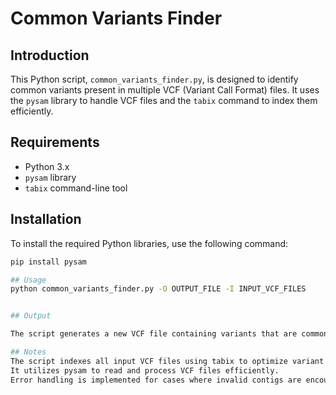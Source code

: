 # Common Variants Finder

## Introduction
This Python script, `common_variants_finder.py`, is designed to identify common variants present in multiple VCF (Variant Call Format) files. It uses the `pysam` library to handle VCF files and the `tabix` command to index them efficiently.

## Requirements
- Python 3.x
- `pysam` library
- `tabix` command-line tool

## Installation
To install the required Python libraries, use the following command:
```bash
pip install pysam

## Usage
python common_variants_finder.py -O OUTPUT_FILE -I INPUT_VCF_FILES


## Output

The script generates a new VCF file containing variants that are common across all input VCF files. The output VCF file is specified by the user using the -O or --output_file option.

## Notes
The script indexes all input VCF files using tabix to optimize variant retrieval.
It utilizes pysam to read and process VCF files efficiently.
Error handling is implemented for cases where invalid contigs are encountered during the retrieval process.
